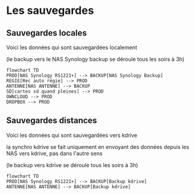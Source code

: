 # Les sauvegardes

## Sauvegardes locales

Voici les données qui sont sauvegardées localement

(le backup vers le NAS Synology backup se déroule tous les soirs à 3h)

```mermaid
flowchart TD
PROD[NAS Synology RS1221+] --> BACKUP[NAS Synology Backup]
REGIE[Rec auto régie] --> PROD
ANTENNE[NAS ANTENNE] --> BACKUP
SD[cartes sd quand pleines] --> PROD
OWNCLOUD --> PROD
DROPBOX --> PROD
```

## Sauvegardes distances

Voici les données qui sont sauvegardées vers kdrive

la synchro kdrive se fait uniquement en envoyant des données depuis les NAS vers kdrive, pas dans l'autre sens

(le backup vers kdrive se déroule tous les soirs à 3h)

```mermaid
flowchart TD
PROD[NAS Synology RS1221+] --> BACKUP[Backup kdrive]
ANTENNE[NAS ANTENNE] --> BACKUP[Backup kdrive]
``` 
